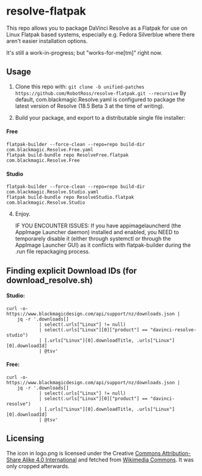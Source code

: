 

resolve-flatpak
===============

This repo allows you to package DaVinci Resolve as a Flatpak for use on Linux Flatpak
based systems, especially e.g. Fedora Silverblue where there aren't easier installation
options. 

It's still a work-in-progress; but "works-for-me[tm]" right now.

Usage
-----

1. Clone this repo with: `git clone -b unified-patches https://github.com/RobotRoss/resolve-flatpak.git --recursive`
By default, com.blackmagic.Resolve.yaml is configured to package the latest version of Resolve (18.5 Beta 3 at the time of writing).

2. Build your package, and export to a distributable single file installer:

#### Free
```
flatpak-builder --force-clean --repo=repo build-dir com.blackmagic.Resolve.Free.yaml
flatpak build-bundle repo ResolveFree.flatpak com.blackmagic.Resolve.Free
```
#### Studio
```
flatpak-builder --force-clean --repo=repo build-dir com.blackmagic.Resolve.Studio.yaml
flatpak build-bundle repo ResolveStudio.flatpak com.blackmagic.Resolve.Studio
```

4. Enjoy.

   IF YOU ENCOUNTER ISSUES: If you have appimagelauncherd (the AppImage Launcher daemon) installed and enabled, you NEED to temporarely disable it (either through systemctl or through the AppImage Launcher GUI) as it conflicts with flatpak-builder during the .run file repackaging process.

## Finding explicit Download IDs (for download_resolve.sh)
#### Studio:

```
curl -o- https://www.blackmagicdesign.com/api/support/nz/downloads.json |
    jq -r '.downloads[]
            | select(.urls["Linux"] != null)
            | select(.urls["Linux"][0]["product"] == "davinci-resolve-studio")
            | [.urls["Linux"][0].downloadTitle, .urls["Linux"][0].downloadId]
            | @tsv'
```

#### Free:

```
curl -o- https://www.blackmagicdesign.com/api/support/nz/downloads.json |
    jq -r '.downloads[]
            | select(.urls["Linux"] != null)
            | select(.urls["Linux"][0]["product"] == "davinci-resolve")
            | [.urls["Linux"][0].downloadTitle, .urls["Linux"][0].downloadId]
            | @tsv'
```

## Licensing
The icon in logo.png is licensed under the Creative [Commons Attribution-Share Alike 4.0 International](https://creativecommons.org/licenses/by-sa/4.0/deed.en) and fetched from [Wikimedia Commons](https://commons.wikimedia.org/wiki/File:DaVinci_Resolve_Studio.png). It was only cropped afterwards.
